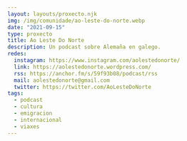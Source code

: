 ```yaml
---
layout: layouts/proxecto.njk
img: /img/comunidade/ao-leste-do-norte.webp
date: "2021-09-15"
type: proxecto
title: Ao Leste Do Norte
description: Un podcast sobre Alemaña en galego.
redes:
  instagram: https://www.instagram.com/aolestedonorte/
  link: https://aolestedonorte.wordpress.com/
  rss: https://anchor.fm/s/59f93b08/podcast/rss
  mail: aolestedonorte@gmail.com
  twitter: https://twitter.com/AoLesteDoNorte
tags:
  - podcast
  - cultura
  - emigracion
  - internacional
  - viaxes
---
```

